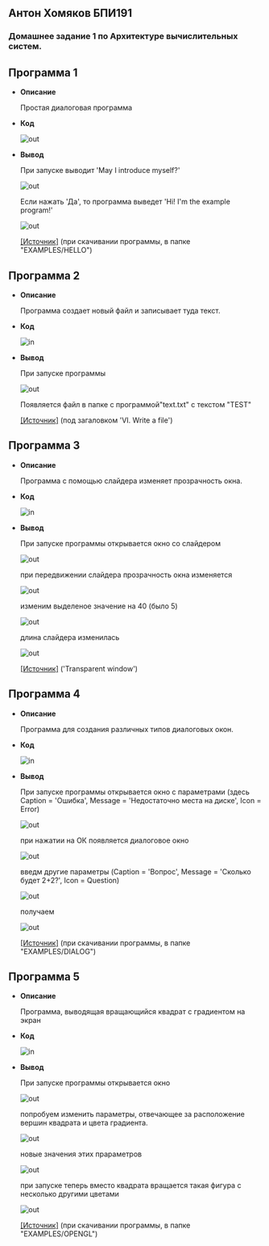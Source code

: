 ## Антон Хомяков БПИ191
### Домашнее задание 1 по Архитектуре вычислительных систем.

## Программа 1

* **Описание** 

  Простая диалоговая программа 

* **Код**

  ![out](https://github.com/antonkhmv/dz-avs/blob/master/img/in1.png)

* **Вывод**

  При запуске выводит 'May I introduce myself?'
  
  ![out](https://github.com/antonkhmv/dz-avs/blob/master/img/out1_1.png)
  
  Если нажать 'Да', то программа выведет 'Hi! I'm the example program!'
  
  ![out](https://github.com/antonkhmv/dz-avs/blob/master/img/out1_2.png)

  [\[Источник\]](https://flatassembler.net/download.php) 
  (при скачивании программы, в папке "EXAMPLES/HELLO")
  
## Программа 2

* **Описание** 

  Программа создает новый файл и записывает туда текст.

* **Код**

  ![in](https://github.com/antonkhmv/dz-avs/blob/master/img/in2.png)

* **Вывод** 

  При запуске программы

  ![out](https://github.com/antonkhmv/dz-avs/blob/master/img/out2.png)

  Появляется файл в папке с программой"text.txt" с текстом "TEST"

  [\[Источник\]](https://www.vkremez.com/2017/04/fasm-flat-assembler-also-known-as-fasm.html)
  (под загаловком 'VI. Write a file')
  
## Программа 3

* **Описание** 

  Программа c помощью слайдера изменяет прозрачность окна.

* **Код**

  ![in](https://github.com/antonkhmv/dz-avs/blob/master/img/in3.png)

* **Вывод** 
  
  При запуске программы открывается окно со слайдером

  ![out](https://github.com/antonkhmv/dz-avs/blob/master/img/out3_1.png)
  
  при передвижении слайдера прозрачность окна изменяется
  
  ![out](https://github.com/antonkhmv/dz-avs/blob/master/img/out3_2.png)
  
  изменим выделеное значение на 40 (было 5)
  
  ![out](https://github.com/antonkhmv/dz-avs/blob/master/img/out3_3.png)
  
  длина слайдера изменилась
  
  ![out](https://github.com/antonkhmv/dz-avs/blob/master/img/out3_4.png)
  
  [\[Источник\]](https://flatassembler.net/examples.php)
  ('Transparent window')
  
## Программа 4

* **Описание** 

  Программа для создания различных типов диалоговых окон.

* **Код**

  ![in](https://github.com/antonkhmv/dz-avs/blob/master/img/in4.png)

* **Вывод** 
  
   При запуске программы открывается окно с параметрами
   (здесь Caption = 'Ошибка', Message = 'Недостаточно места на диске', Icon = Error)
   
  ![out](https://github.com/antonkhmv/dz-avs/blob/master/img/out4_1.png)
  
  при нажатии на ОК появляется диалоговое окно
  
  ![out](https://github.com/antonkhmv/dz-avs/blob/master/img/out4_2.png)
  
  введм другие параметры
  (Caption = 'Вопрос', Message = 'Сколько будет 2+2?', Icon = Question)
  
  ![out](https://github.com/antonkhmv/dz-avs/blob/master/img/out4_3.png)
  
  получаем  
  
  ![out](https://github.com/antonkhmv/dz-avs/blob/master/img/out4_4.png)
  
  [\[Источник\]](https://flatassembler.net/download.php) 
  (при скачивании программы, в папке "EXAMPLES/DIALOG")
  
## Программа 5

* **Описание** 

  Программа, выводящая вращающийся квадрат с градиентом на экран

* **Код**

  ![in](https://github.com/antonkhmv/dz-avs/blob/master/img/in5.png)

* **Вывод** 

  При запуске программы открывается окно
  
  ![out](https://github.com/antonkhmv/dz-avs/blob/master/img/out5_1.png)
  
  попробуем изменить параметры, отвечающее за расположение вершин квадрата и цвета градиента.
  
  ![out](https://github.com/antonkhmv/dz-avs/blob/master/img/out5_2.png)
  
  новые значения этих прараметров
  
  ![out](https://github.com/antonkhmv/dz-avs/blob/master/img/out5_3.png)
  
  при запуске теперь вместо квадрата вращается такая фигура с несколько другими цветами
  
  ![out](https://github.com/antonkhmv/dz-avs/blob/master/img/out5_4.png)
  
  [\[Источник\]](https://flatassembler.net/download.php) 
  (при скачивании программы, в папке "EXAMPLES/OPENGL")
  
  
